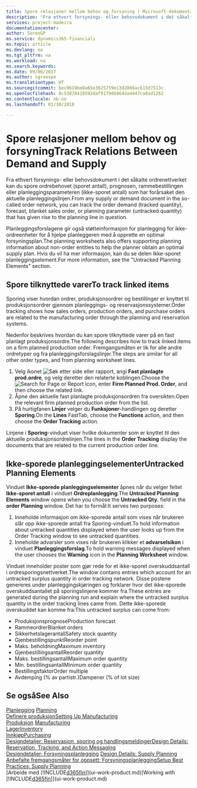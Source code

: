 ```yaml
---
title: Spore relasjoner mellom behov og forsyning | Microsoft-dokumentasjon
description: "Fra ethvert forsynings- eller behovsdokument i det såkalte ordrenettverket kan du spore ordrebehovet (sporet antall), prognosen, rammebestillingen eller planleggingsparameteren (ikke-sporet antall) som har forårsaket den aktuelle planleggingslinjen."
services: project-madeira
documentationcenter: 
author: SorenGP
ms.service: dynamics365-financials
ms.topic: article
ms.devlang: na
ms.tgt_pltfrm: na
ms.workload: na
ms.search.keywords: 
ms.date: 09/06/2017
ms.author: sgroespe
ms.translationtype: HT
ms.sourcegitcommit: bec0619be0a65e3625759e13d2866ac615d7513c
ms.openlocfilehash: 8c53878418592daf9179d6864da4447ca8ad1262
ms.contentlocale: nb-no
ms.lasthandoff: 01/30/2018

---
```

# <a name="track-relations-between-demand-and-supply"></a><span data-ttu-id="e40ea-103">Spore relasjoner mellom behov og forsyning</span><span class="sxs-lookup"><span data-stu-id="e40ea-103">Track Relations Between Demand and Supply</span></span>
<span data-ttu-id="e40ea-104">Fra ethvert forsynings- eller behovsdokument i det såkalte ordrenettverket kan du spore ordrebehovet (sporet antall), prognosen, rammebestillingen eller planleggingsparameteren (ikke-sporet antall) som har forårsaket den aktuelle planleggingslinjen.</span><span class="sxs-lookup"><span data-stu-id="e40ea-104">From any supply or demand document in the so-called order network, you can track the order demand (tracked quantity), forecast, blanket sales order, or planning parameter (untracked quantity) that has given rise to the planning line in question.</span></span>

<span data-ttu-id="e40ea-105">Planleggingsforslagene gir også støtteinformasjon for planlegging for ikke-ordreenheter for å hjelpe planleggeren med å opprette en optimal forsyningsplan.</span><span class="sxs-lookup"><span data-stu-id="e40ea-105">The planning worksheets also offers supporting planning information about non-order entities to help the planner obtain an optimal supply plan.</span></span> <span data-ttu-id="e40ea-106">Hvis du vil ha mer informasjon, kan du se delen Ikke-sporet planleggingselement.</span><span class="sxs-lookup"><span data-stu-id="e40ea-106">For more information, see the "Untracked Planning Elements" section.</span></span>

## <a name="to-track-linked-items"></a><span data-ttu-id="e40ea-107">Spore tilknyttede varer</span><span class="sxs-lookup"><span data-stu-id="e40ea-107">To track linked items</span></span>
<span data-ttu-id="e40ea-108">Sporing viser hvordan ordrer, produksjonsordrer og bestillinger er knyttet til produksjonsordrer gjennom planleggings- og reservasjonssystemer.</span><span class="sxs-lookup"><span data-stu-id="e40ea-108">Order tracking shows how sales orders, production orders, and purchase orders are related to the manufacturing order through the planning and reservation systems.</span></span>

<span data-ttu-id="e40ea-109">Nedenfor beskrives hvordan du kan spore tilknyttede varer på en fast planlagt produksjonsordre.</span><span class="sxs-lookup"><span data-stu-id="e40ea-109">The following describes how to track linked items on a firm planned production order.</span></span> <span data-ttu-id="e40ea-110">Fremgangsmåten er lik for alle andre ordretyper og fra planleggingsforslagslinjer.</span><span class="sxs-lookup"><span data-stu-id="e40ea-110">The steps are similar for all other order types, and from planning worksheet lines.</span></span>

1. <span data-ttu-id="e40ea-111">Velg ikonet ![Søk etter side eller rapport](media/ui-search/search_small.png "Søk etter side eller rapport"), angi **Fast planlagte prod.ordre**, og velg deretter den relaterte koblingen.</span><span class="sxs-lookup"><span data-stu-id="e40ea-111">Choose the ![Search for Page or Report](media/ui-search/search_small.png "Search for Page or Report icon") icon, enter **Firm Planned Prod. Order**, and then choose the related link.</span></span>
2. <span data-ttu-id="e40ea-112">Åpne den aktuelle fast planlagte produksjonsordren fra oversikten.</span><span class="sxs-lookup"><span data-stu-id="e40ea-112">Open the relevant firm planned production order from the list.</span></span>
3. <span data-ttu-id="e40ea-113">På hurtigfanen **Linjer** velger du **Funksjoner**-handlingen og deretter **Sporing**.</span><span class="sxs-lookup"><span data-stu-id="e40ea-113">On the **Lines** FastTab, choose the **Functions** action, and then choose the **Order Tracking** action.</span></span>

<span data-ttu-id="e40ea-114">Linjene i **Sporing**-vinduet viser hvilke dokumenter som er knyttet til den aktuelle produksjonsordrelinjen.</span><span class="sxs-lookup"><span data-stu-id="e40ea-114">The lines in the **Order Tracking** display the documents that are related to the current production order line.</span></span>

## <a name="untracked-planning-elements"></a><span data-ttu-id="e40ea-115">Ikke-sporede planleggingselementer</span><span class="sxs-lookup"><span data-stu-id="e40ea-115">Untracked Planning Elements</span></span>
<span data-ttu-id="e40ea-116">Vinduet **Ikke-sporede planleggingselementer** åpnes når du velger feltet **Ikke-sporet antall** i vinduet **Ordreplanlegging**.</span><span class="sxs-lookup"><span data-stu-id="e40ea-116">The **Untracked Planning Elements** window opens when you choose the **Untracked Qty.** field in the **order Planning** window.</span></span> <span data-ttu-id="e40ea-117">Det har to formål:</span><span class="sxs-lookup"><span data-stu-id="e40ea-117">It serves two purposes:</span></span>

1. <span data-ttu-id="e40ea-118">Inneholde informasjon om ikke-sporede antall som vises når brukeren slår opp ikke-sporede antall fra Sporing-vinduet.</span><span class="sxs-lookup"><span data-stu-id="e40ea-118">To hold information about untracked quantities displayed when the user looks up from the Order Tracking window to see untracked quantities.</span></span>
2. <span data-ttu-id="e40ea-119">Inneholde advarsler som vises når brukeren klikker et **advarselsikon** i vinduet **Planleggingsforslag**.</span><span class="sxs-lookup"><span data-stu-id="e40ea-119">To hold warning messages displayed when the user chooses the **Warning** icon in the **Planning Worksheet** window.</span></span>

<span data-ttu-id="e40ea-120">Vinduet inneholder poster som gjør rede for et ikke-sporet overskuddsantall i ordresporingsnettverket.</span><span class="sxs-lookup"><span data-stu-id="e40ea-120">The window contains entries which account for an untracked surplus quantity in order tracking network.</span></span> <span data-ttu-id="e40ea-121">Disse postene genereres under planleggingskjøringen og forklarer hvor det ikke-sporede overskuddsantallet på sporingslinjene kommer fra.</span><span class="sxs-lookup"><span data-stu-id="e40ea-121">These entries are generated during the planning run and explain where the untracked surplus quantity in the order tracking lines came from.</span></span> <span data-ttu-id="e40ea-122">Dette ikke-sporede overskuddet kan komme fra:</span><span class="sxs-lookup"><span data-stu-id="e40ea-122">This untracked surplus can come from:</span></span>

- <span data-ttu-id="e40ea-123">Produksjonsprognose</span><span class="sxs-lookup"><span data-stu-id="e40ea-123">Production forecast</span></span>
- <span data-ttu-id="e40ea-124">Rammeordrer</span><span class="sxs-lookup"><span data-stu-id="e40ea-124">Blanket orders</span></span>
- <span data-ttu-id="e40ea-125">Sikkerhetslagerantall</span><span class="sxs-lookup"><span data-stu-id="e40ea-125">Safety stock quantity</span></span>
- <span data-ttu-id="e40ea-126">Gjenbestillingspunkt</span><span class="sxs-lookup"><span data-stu-id="e40ea-126">Reorder point</span></span>
- <span data-ttu-id="e40ea-127">Maks. beholdning</span><span class="sxs-lookup"><span data-stu-id="e40ea-127">Maximum inventory</span></span>
- <span data-ttu-id="e40ea-128">Gjenbestillingsantall</span><span class="sxs-lookup"><span data-stu-id="e40ea-128">Reorder quantity</span></span>
- <span data-ttu-id="e40ea-129">Maks. bestillingsantall</span><span class="sxs-lookup"><span data-stu-id="e40ea-129">Maximum order quantity</span></span>
- <span data-ttu-id="e40ea-130">Min. bestillingsantall</span><span class="sxs-lookup"><span data-stu-id="e40ea-130">Minimum order quantity</span></span>
- <span data-ttu-id="e40ea-131">Bestillingsfaktor</span><span class="sxs-lookup"><span data-stu-id="e40ea-131">Order multiple</span></span>
- <span data-ttu-id="e40ea-132">Avdemping (% av partistr.)</span><span class="sxs-lookup"><span data-stu-id="e40ea-132">Dampener (% of lot size)</span></span>

## <a name="see-also"></a><span data-ttu-id="e40ea-133">Se også</span><span class="sxs-lookup"><span data-stu-id="e40ea-133">See Also</span></span>  
<span data-ttu-id="e40ea-134">[Planlegging](production-planning.md) </span><span class="sxs-lookup"><span data-stu-id="e40ea-134">[Planning](production-planning.md) </span></span>  
[<span data-ttu-id="e40ea-135">Definere produksjon</span><span class="sxs-lookup"><span data-stu-id="e40ea-135">Setting Up Manufacturing</span></span>](production-configure-production-processes.md)  
<span data-ttu-id="e40ea-136">[Produksjon](production-manage-manufacturing.md)  </span><span class="sxs-lookup"><span data-stu-id="e40ea-136">[Manufacturing](production-manage-manufacturing.md)  </span></span>  
[<span data-ttu-id="e40ea-137">Lager</span><span class="sxs-lookup"><span data-stu-id="e40ea-137">Inventory</span></span>](inventory-manage-inventory.md)  
[<span data-ttu-id="e40ea-138">Innkjøp</span><span class="sxs-lookup"><span data-stu-id="e40ea-138">Purchasing</span></span>](purchasing-manage-purchasing.md)  
[<span data-ttu-id="e40ea-139">Designdetaljer: Reservasjon, sporing og handlingsmeldinger</span><span class="sxs-lookup"><span data-stu-id="e40ea-139">Design Details: Reservation, Tracking, and Action Messaging</span></span>](design-details-reservation-order-tracking-and-action-messaging.md)  
<span data-ttu-id="e40ea-140">[Designdetaljer: Forsyningsplanlegging](design-details-supply-planning.md) </span><span class="sxs-lookup"><span data-stu-id="e40ea-140">[Design Details: Supply Planning](design-details-supply-planning.md) </span></span>  
[<span data-ttu-id="e40ea-141">Anbefalte fremgangsmåter for oppsett: Forsyningsplanlegging</span><span class="sxs-lookup"><span data-stu-id="e40ea-141">Setup Best Practices: Supply Planning</span></span>](setup-best-practices-supply-planning.md)  
<span data-ttu-id="e40ea-142">[Arbeide med [!INCLUDE[d365fin](includes/d365fin_md.md)]](ui-work-product.md)</span><span class="sxs-lookup"><span data-stu-id="e40ea-142">[Working with [!INCLUDE[d365fin](includes/d365fin_md.md)]](ui-work-product.md)</span></span>

